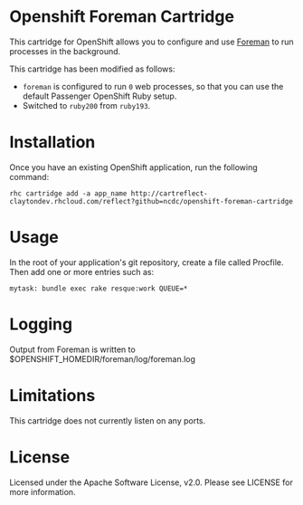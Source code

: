 # Openshift Foreman Cartridge

This cartridge for OpenShift allows you to configure and use [Foreman](https://github.com/ddollar/foreman) to run processes in the background.

This cartridge has been modified as follows:

* `foreman` is configured to run `0` web processes, so that you can use the default Passenger OpenShift Ruby setup.
* Switched to `ruby200` from `ruby193`.

# Installation
Once you have an existing OpenShift application, run the following command:

    rhc cartridge add -a app_name http://cartreflect-claytondev.rhcloud.com/reflect?github=ncdc/openshift-foreman-cartridge

# Usage
In the root of your application's git repository, create a file called Procfile. Then add one or more entries such as:

    mytask: bundle exec rake resque:work QUEUE=*

# Logging
Output from Foreman is written to $OPENSHIFT_HOMEDIR/foreman/log/foreman.log

# Limitations
This cartridge does not currently listen on any ports.

# License
Licensed under the Apache Software License, v2.0. Please see LICENSE for more information.
